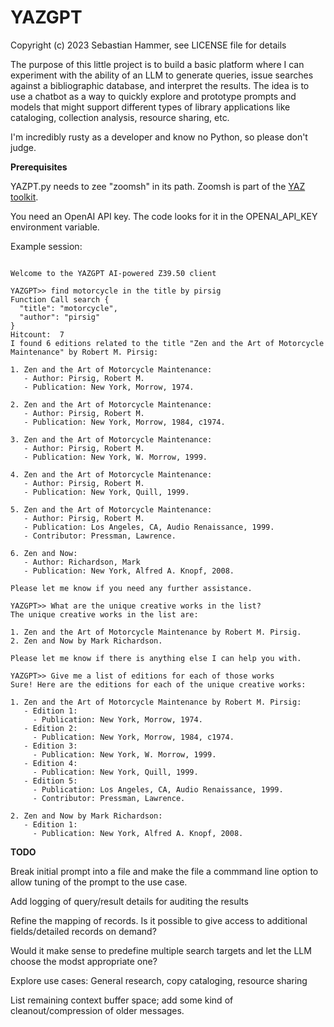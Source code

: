 # YAZGPT
Copyright (c) 2023 Sebastian Hammer, see LICENSE file for details   

The purpose of this little project is to build a basic platform
where I can experiment with the ability of an LLM to generate queries,
issue searches against a bibliographic database, and
interpret the results. The idea is to use a chatbot as a way to quickly
explore and prototype prompts and models that might support different types
of library applications like cataloging, collection analysis, resource sharing, etc.

I'm incredibly rusty as a developer and know no
Python, so please don't judge.

**Prerequisites**

YAZPT.py needs to zee "zoomsh" in its path.
Zoomsh is part of the
[YAZ toolkit](https://www.indexdata.com/resources/software/yaz).

You need an OpenAI API key. The code looks for it in the
OPENAI_API_KEY environment variable.

Example session:

```

Welcome to the YAZGPT AI-powered Z39.50 client

YAZGPT>> find motorcycle in the title by pirsig
Function Call search {
  "title": "motorcycle",
  "author": "pirsig"
}
Hitcount:  7
I found 6 editions related to the title "Zen and the Art of Motorcycle Maintenance" by Robert M. Pirsig:

1. Zen and the Art of Motorcycle Maintenance:
   - Author: Pirsig, Robert M.
   - Publication: New York, Morrow, 1974.

2. Zen and the Art of Motorcycle Maintenance:
   - Author: Pirsig, Robert M.
   - Publication: New York, Morrow, 1984, c1974.

3. Zen and the Art of Motorcycle Maintenance:
   - Author: Pirsig, Robert M.
   - Publication: New York, W. Morrow, 1999.

4. Zen and the Art of Motorcycle Maintenance:
   - Author: Pirsig, Robert M.
   - Publication: New York, Quill, 1999.

5. Zen and the Art of Motorcycle Maintenance:
   - Author: Pirsig, Robert M.
   - Publication: Los Angeles, CA, Audio Renaissance, 1999.
   - Contributor: Pressman, Lawrence.

6. Zen and Now:
   - Author: Richardson, Mark
   - Publication: New York, Alfred A. Knopf, 2008.

Please let me know if you need any further assistance.

YAZGPT>> What are the unique creative works in the list?
The unique creative works in the list are:

1. Zen and the Art of Motorcycle Maintenance by Robert M. Pirsig.
2. Zen and Now by Mark Richardson.

Please let me know if there is anything else I can help you with.

YAZGPT>> Give me a list of editions for each of those works
Sure! Here are the editions for each of the unique creative works:

1. Zen and the Art of Motorcycle Maintenance by Robert M. Pirsig:
   - Edition 1:
     - Publication: New York, Morrow, 1974.
   - Edition 2:
     - Publication: New York, Morrow, 1984, c1974.
   - Edition 3:
     - Publication: New York, W. Morrow, 1999.
   - Edition 4:
     - Publication: New York, Quill, 1999.
   - Edition 5:
     - Publication: Los Angeles, CA, Audio Renaissance, 1999.
     - Contributor: Pressman, Lawrence.

2. Zen and Now by Mark Richardson:
   - Edition 1:
     - Publication: New York, Alfred A. Knopf, 2008.

```


**TODO**

Break initial prompt into a file and make the file a commmand line option to allow tuning of the prompt to the
use case.

Add logging of query/result details for auditing the results

Refine the mapping of records. Is it possible to give access to additional fields/detailed records
on demand?

Would it make sense to predefine multiple search targets and let the LLM choose the modst appropriate one?

Explore use cases: General research, copy cataloging, resource sharing

List remaining context buffer space; add some kind of cleanout/compression of older messages.
